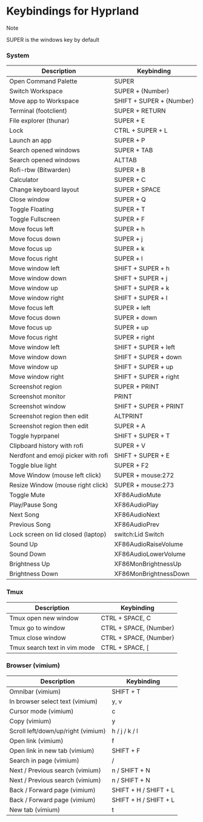 [//]: # (This file is autogenerated)
# Keybindings for Hyprland

> [!NOTE]
> SUPER is the windows key by default

### System
| Description | Keybinding |
| -- | -- |
| Open Command Palette | SUPER |
| Switch Workspace | SUPER + {Number} |
| Move app to Workspace | SHIFT + SUPER + {Number} |
| Terminal (footclient) | SUPER + RETURN |
| File explorer (thunar) | SUPER + E |
| Lock | CTRL + SUPER + L |
| Launch an app | SUPER + P |
| Search opened windows | SUPER + TAB |
| Search opened windows | ALTTAB |
| Rofi-rbw (Bitwarden) | SUPER + B |
| Calculator | SUPER + C |
| Change keyboard layout | SUPER + SPACE |
| Close window | SUPER + Q |
| Toggle Floating | SUPER + T |
| Toggle Fullscreen | SUPER + F |
| Move focus left | SUPER + h |
| Move focus down | SUPER + j |
| Move focus up | SUPER + k |
| Move focus right | SUPER + l |
| Move window left | SHIFT + SUPER + h |
| Move window down | SHIFT + SUPER + j |
| Move window up | SHIFT + SUPER + k |
| Move window right | SHIFT + SUPER + l |
| Move focus left | SUPER + left |
| Move focus down | SUPER + down |
| Move focus up | SUPER + up |
| Move focus right | SUPER + right |
| Move window left | SHIFT + SUPER + left |
| Move window down | SHIFT + SUPER + down |
| Move window up | SHIFT + SUPER + up |
| Move window right | SHIFT + SUPER + right |
| Screenshot region | SUPER + PRINT |
| Screenshot monitor | PRINT |
| Screenshot window | SHIFT + SUPER + PRINT |
| Screenshot region then edit | ALTPRINT |
| Screenshot region then edit | SUPER + A |
| Toggle hyprpanel | SHIFT + SUPER + T |
| Clipboard history with rofi | SUPER + V |
| Nerdfont and emoji picker with rofi | SHIFT + SUPER + E |
| Toggle blue light | SUPER + F2 |
| Move Window (mouse left click) | SUPER + mouse:272 |
| Resize Window (mouse right click) | SUPER + mouse:273 |
| Toggle Mute | XF86AudioMute |
| Play/Pause Song | XF86AudioPlay |
| Next Song | XF86AudioNext |
| Previous Song | XF86AudioPrev |
| Lock screen on lid closed (laptop) | switch:Lid Switch |
| Sound Up | XF86AudioRaiseVolume |
| Sound Down | XF86AudioLowerVolume |
| Brightness Up | XF86MonBrightnessUp |
| Brightness Down | XF86MonBrightnessDown |

### Tmux
| Description | Keybinding |
| -- | -- |
| Tmux open new window | CTRL + SPACE, C |
| Tmux go to window | CTRL + SPACE, {Number} |
| Tmux close window | CTRL + SPACE, {Number} |
| Tmux search text in vim mode | CTRL + SPACE, [ |

### Browser (vimium)
| Description | Keybinding |
| -- | -- |
| Omnibar (vimium) | SHIFT + T |
| In browser select text (vimium) | y, v |
| Cursor mode (vimium) | c |
| Copy (vimium) | y |
| Scroll left/down/up/right (vimium) | h / j / k / l |
| Open link (vimium) | f |
| Open link in new tab (vimium) | SHIFT + F |
| Search in page (vimium) | / |
| Next / Previous search (vimium) | n / SHIFT + N |
| Next / Previous search (vimium) | n / SHIFT + N |
| Back / Forward page (vimium) | SHIFT + H / SHIFT + L |
| Back / Forward page (vimium) | SHIFT + H / SHIFT + L |
| New tab (vimium) | t |
